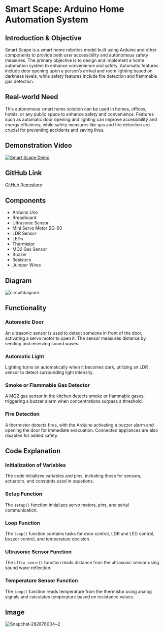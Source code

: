 # Smart Scape: Arduino Home Automation System

## Introduction & Objective

Smart Scape is a smart home robotics model built using Arduino and other components to provide both user accessibility and autonomous safety measures. The primary objective is to design and implement a home automation system to enhance convenience and safety. Automatic features include door opening upon a person’s arrival and room lighting based on darkness levels, while safety features include fire detection and flammable gas detection.

## Real-world Need

This autonomous smart home solution can be used in homes, offices, hotels, or any public space to enhance safety and convenience. Features such as automatic door opening and lighting can improve accessibility and energy efficiency, while safety measures like gas and fire detection are crucial for preventing accidents and saving lives.


## Demonstration Video

[![Smart Scape Demo](https://img.youtube.com/vi/rzl3d3x_Jic/0.jpg)](https://www.youtube.com/watch?v=rzl3d3x_Jic)


## GitHub Link

[GitHub Repository](https://github.com/shihabmuhtasim/Smart-Scape)

## Components

- Arduino Uno
- Breadboard
- Ultrasonic Sensor
- Mini Servo Motor SG-90
- LDR Sensor
- LEDs
- Thermistor
- MQ2 Gas Sensor
- Buzzer
- Resistors
- Jumper Wires

## Diagram
![circuitdiagram](https://github.com/shihabmuhtasim/Smart-Scape/assets/92597456/7f9cb92f-8f43-4a41-8ae7-b413789ba059)


## Functionality

### Automatic Door

An ultrasonic sensor is used to detect someone in front of the door, activating a servo motor to open it. The sensor measures distance by sending and receiving sound waves.

### Automatic Light

Lighting turns on automatically when it becomes dark, utilizing an LDR sensor to detect surrounding light intensity.

### Smoke or Flammable Gas Detector

A MQ2 gas sensor in the kitchen detects smoke or flammable gases, triggering a buzzer alarm when concentrations surpass a threshold.

### Fire Detection

A thermistor detects fires, with the Arduino activating a buzzer alarm and opening the door for immediate evacuation. Connected appliances are also disabled for added safety.

## Code Explanation

### Initialization of Variables

The code initializes variables and pins, including those for sensors, actuators, and constants used in equations.

### Setup Function

The `setup()` function initializes servo motors, pins, and serial communication.

### Loop Function

The `loop()` function contains tasks for door control, LDR and LED control, buzzer control, and temperature decision.

### Ultrasonic Sensor Function

The `ultra_sonic()` function reads distance from the ultrasonic sensor using sound wave reflection.

### Temperature Sensor Function

The `temp()` function reads temperature from the thermistor using analog signals and calculates temperature based on resistance values.

## Image
![Snapchat-282876004~2](https://github.com/shihabmuhtasim/Smart-Scape/assets/92597456/c4df123c-d28e-458b-a87d-3f329c1f16bf)



